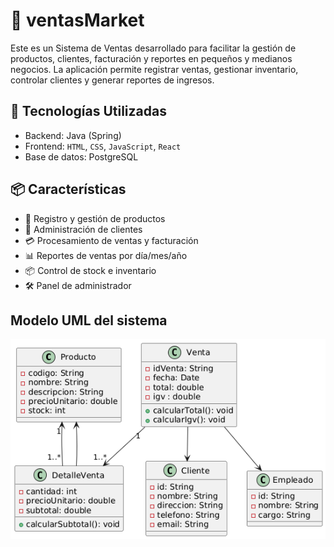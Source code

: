 # 🛒 ventasMarket

Este es un Sistema de Ventas desarrollado para facilitar la gestión de productos, clientes, facturación y reportes en pequeños y medianos negocios.
La aplicación permite registrar ventas, gestionar inventario, controlar clientes y generar reportes de ingresos.

## 🚀 Tecnologías Utilizadas

- Backend: Java (Spring)
- Frontend: `HTML`, `CSS`, `JavaScript`, `React`
- Base de datos: PostgreSQL

## 📦 Características

- 🧾 Registro y gestión de productos
- 👤 Administración de clientes
- 💳 Procesamiento de ventas y facturación
- 📊 Reportes de ventas por día/mes/año
- 📦 Control de stock e inventario
- 🛠️ Panel de administrador

## Modelo UML del sistema

![Pantalla principal](images/tienda.png)
